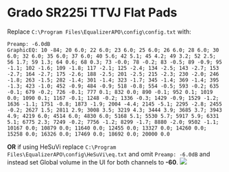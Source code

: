 # Grado SR225i TTVJ Flat Pads
Replace `C:\Program Files\EqualizerAPO\config\config.txt` with:
```
Preamp: -6.0dB
GraphicEQ: 10 -84; 20 6.0; 22 6.0; 23 6.0; 25 6.0; 26 6.0; 28 6.0; 30 6.0; 32 6.0; 35 6.0; 37 6.0; 40 5.6; 42 5.1; 45 4.2; 49 3.2; 52 2.5; 56 1.7; 59 1.3; 64 0.6; 68 0.3; 73 -0.0; 78 -0.2; 83 -0.5; 89 -0.9; 95 -1.1; 102 -1.6; 109 -1.8; 117 -2.1; 125 -2.4; 134 -2.5; 143 -2.7; 153 -2.7; 164 -2.7; 175 -2.6; 188 -2.5; 201 -2.5; 215 -2.3; 230 -2.0; 246 -1.8; 263 -1.5; 282 -1.4; 301 -1.4; 323 -1.7; 345 -1.4; 369 -1.4; 395 -1.3; 423 -1.0; 452 -0.9; 484 -0.9; 518 -0.8; 554 -0.5; 593 -0.2; 635 -0.1; 679 -0.2; 726 -0.1; 777 0.1; 832 0.0; 890 -0.1; 952 0.1; 1019 0.0; 1090 0.1; 1167 -0.1; 1248 -0.2; 1336 -0.3; 1429 -0.9; 1529 -1.2; 1636 -1.1; 1751 -0.8; 1873 -1.9; 2004 -4.4; 2145 -5.1; 2295 -2.8; 2455 -0.2; 2627 1.5; 2811 2.9; 3008 3.5; 3219 4.3; 3444 3.9; 3685 3.7; 3943 4.9; 4219 6.0; 4514 6.0; 4830 6.0; 5168 5.1; 5530 5.7; 5917 5.9; 6331 5.1; 6775 2.3; 7249 -0.2; 7756 -1.2; 8299 -1.7; 8880 -2.0; 9502 -1.1; 10167 0.0; 10879 0.0; 11640 0.0; 12455 0.0; 13327 0.0; 14260 0.0; 15258 0.0; 16326 0.0; 17469 0.0; 18692 0.0; 20000 0.0
```
**OR** if using HeSuVi replace `C:\Program Files\EqualizerAPO\config\HeSuVi\eq.txt` and omit `Preamp: -6.0dB` and instead set Global volume in the UI for both channels to **-60**.
![](https://raw.githubusercontent.com/jaakkopasanen/AutoEq/master/results/SBAF-Serious/innerfidelity/onear/Grado%20SR225i%20TTVJ%20Flat%20Pads/Grado%20SR225i%20TTVJ%20Flat%20Pads.png)